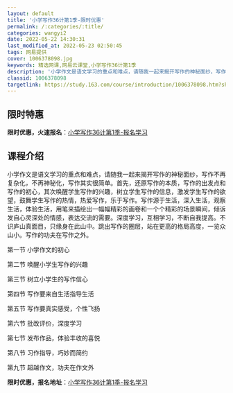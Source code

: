 ```yaml
---
layout: default
title: '小学写作36计第1季-限时优惠'
permalink: /:categories/:title/
categories: wangyi2
date: 2022-05-22 14:30:31
last_modified_at: 2022-05-23 02:50:45
tags: 网易提供
cover: 1006378098.jpg
keywords: 精选网课,网易云课堂,小学写作36计第1季
description: '小学作文是语文学习的重点和难点，请随我一起来揭开写作的神秘面纱，写作不再复杂化，不再神秘化，写作其实很简单。首先，还原写'
classid: 1006378098
targetlink: https://study.163.com/course/introduction/1006378098.htm?share=1&shareId=1025206652&utm_campaign=share&utm_medium=iphoneShare&utm_source=&utm_u=1025206652
---
```


## 限时特惠

**限时优惠，火速报名**：[小学写作36计第1季-报名学习](https://study.163.com/course/introduction/1006378098.htm?share=1&shareId=1025206652&utm_campaign=share&utm_medium=iphoneShare&utm_source=&utm_u=1025206652)

## 课程介绍

小学作文是语文学习的重点和难点，请随我一起来揭开写作的神秘面纱，写作不再复杂化，不再神秘化，写作其实很简单。首先，还原写作的本质，写作的出发点和写作的初心，其次唤醒学生写作的兴趣，树立学生写作的信息，激发学生写作的欲望，鼓舞学生写作的热情，热爱写作，乐于写作。写作源于生活，深入生活，观察生活，体验生活，用笔来描绘出一幅幅精彩的画卷和一个个精彩的场景瞬间，倾诉发自心灵深处的情感，表达交流的需要。深度学习，互相学习，不断自我提高。不识庐山真面目，只缘身在此山中。跳出写作的圈层，站在更高的格局高度，一览众山小。写作的功夫在写作之外。

第一节 小学作文的初心

第二节 唤醒小学生写作的兴趣

第三节 树立小学生的写作信心

第四节 写作要来自生活指导生活

第五节 写作要真实感受，个性飞扬

第六节 批改评价，深度学习

第七节 发布作品，体验丰收的喜悦

第八节 习作指导，巧妙而简约

第九节 超越作文，功夫在作文外

**限时优惠，报名地址**：[小学写作36计第1季-报名学习](https://study.163.com/course/introduction/1006378098.htm?share=1&shareId=1025206652&utm_campaign=share&utm_medium=iphoneShare&utm_source=&utm_u=1025206652)

